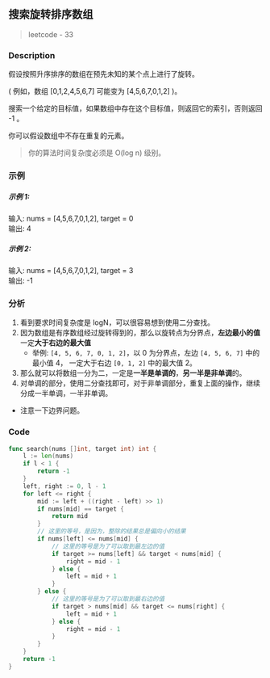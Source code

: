 ## 搜索旋转排序数组
> leetcode - 33

### Description
假设按照升序排序的数组在预先未知的某个点上进行了旋转。

( 例如，数组 [0,1,2,4,5,6,7] 可能变为 [4,5,6,7,0,1,2] )。

搜索一个给定的目标值，如果数组中存在这个目标值，则返回它的索引，否则返回 -1 。

你可以假设数组中不存在重复的元素。

> 你的算法时间复杂度必须是 O(log n) 级别。

### 示例
##### 示例 1:
输入: nums = [4,5,6,7,0,1,2], target = 0  
输出: 4

##### 示例 2:
输入: nums = [4,5,6,7,0,1,2], target = 3  
输出: -1  

### 分析
1. 看到要求时间复杂度是 logN，可以很容易想到使用二分查找。
1. 因为数组是有序数组经过旋转得到的，那么以旋转点为分界点，**左边最小的值**一定**大于右边的最大值**
    * 举例: `[4, 5, 6, 7, 0, 1, 2]`，以 0 为分界点，左边 `[4, 5, 6, 7]` 中的最小值 4， 一定大于右边 `[0, 1, 2]` 中的最大值 2。
1. 那么就可以将数组一分为二，一定是**一半是单调的**，**另一半是非单调**的。
1. 对单调的部分，使用二分查找即可，对于非单调部分，重复上面的操作，继续分成一半单调，一半非单调。
* 注意一下边界问题。

### Code
```go
func search(nums []int, target int) int {
    l := len(nums)  
    if l < 1 {
        return -1
    }
    left, right := 0, l - 1
    for left <= right {
        mid := left + ((right - left) >> 1)
        if nums[mid] == target {
            return mid
        }
        // 这里的等号，是因为，整除的结果总是偏向小的结果
        if nums[left] <= nums[mid] {
            // 这里的等号是为了可以取到最左边的值
            if target >= nums[left] && target < nums[mid] {
                right = mid - 1 
            } else {
                left = mid + 1
            }
        } else {
            // 这里的等号是为了可以取到最右边的值
            if target > nums[mid] && target <= nums[right] {
                left = mid + 1
            } else {
                right = mid - 1
            }
        }
    }
    return -1
}
```
